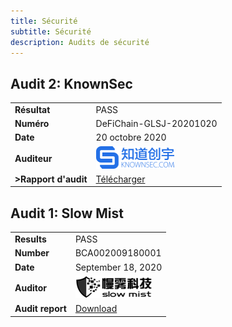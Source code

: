 ```yaml
---
title: Sécurité
subtitle: Sécurité
description: Audits de sécurité
---
```


## Audit 2: KnownSec

|                      |                                                                  |
| -------------------- | ---------------------------------------------------------------- |
| **Résultat**         | PASS                                                             |
| **Numéro**           | DeFiChain-GLSJ-20201020                                          |
| **Date**             | 20 octobre 2020                                                  |
| **Auditeur**         | ![Knownsec](/img/security/logo-knownsec.png)                     |
| **>Rapport d'audit** | [Télécharger](/downloads/DeFiChain-Security-Audit-Report-V1.pdf) |

## Audit 1: Slow Mist

|                  |                                                              |
| ---------------- | ------------------------------------------------------------ |
| **Results**      | PASS                                                         |
| **Number**       | BCA002009180001                                              |
| **Date**         | September 18, 2020                                           |
| **Auditor**      | ![Slow Mist](/img/security/logo-slowmist.png)                |
| **Audit report** | [Download](/downloads/defichain-security-audit-slowmist.pdf) |
